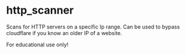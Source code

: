# http_scanner
Scans for HTTP servers on a specific Ip range. Can be used to bypass cloudflare if you know an older IP of a website.

For educational use only!
